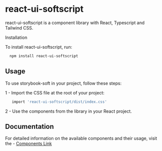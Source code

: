 # react-ui-softscript

react-ui-softscript is a component library with React, Typescript and Tailwind CSS.

Installation

To install react-ui-softscript, run:

```bash
  npm install react-ui-softscript

```

## Usage

To use storybook-soft in your project, follow these steps:

1 - Import the CSS file at the root of your project:

```bash
   import 'react-ui-softscript/dist/index.css'
```

2 - Use the components from the library in your React project.

## Documentation

For detailed information on the available components and their usage, visit the - [Components Link](https://66a27aa440e683266d789380-lrykvllvxo.chromatic.com/)

